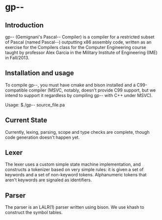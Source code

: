 gp--
====

Introduction
------------
gp-- (Gemignani's Pascal-- Compiler) is a compiler for a restricted subset of Pascal (named Pascal--) outputting x86 assembly code, written as an exercise for the Compilers class for the Computer Engineering course taught by professor Alex Garcia in the Military Institute of Engineering (IME) in Fall/2013.

Installation and usage
----------------------
To compile gp--, you must have cmake and bison installed and a C99-compatible compiler (MSVC, notably, doesn't provide C99 support, but we intend to support it regardless by compiling gp-- with C++ under MSVC).

Usage: $./gp-- source_file.pa

Current State
-------------
Currently, lexing, parsing, scope and type checks are complete, though code generation doesn't happen yet.

Lexer
-----
The lexer uses a custom simple state machine implementation, and constructs a tokenizer based on very simple rules: it is given a set of keywords and a set of non-keyword tokens. Alphanumeric tokens that aren't keywords are signaled as identifiers. 

Parser
------
The parser is an LALR(1) parser written using bison. We use khash to construct the symbol tables.
